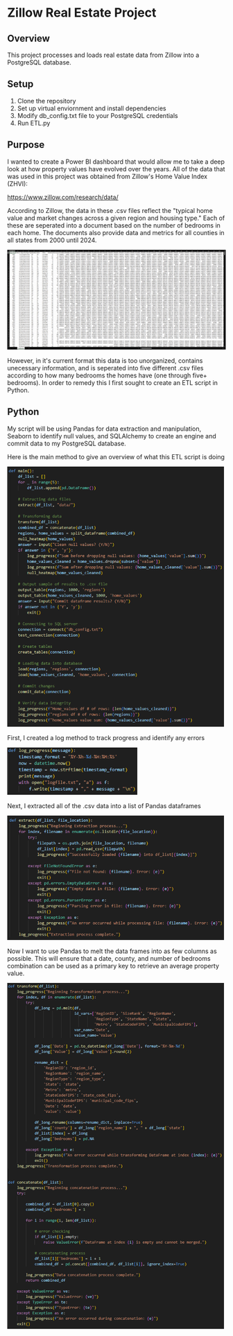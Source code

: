 # Zillow Real Estate Project

## Overview
This project processes and loads real estate data from Zillow into a PostgreSQL database.

## Setup
1. Clone the repository
2. Set up virtual enviornment and install dependencies 
3. Modify db_config.txt file to your PostgreSQL credentials
4. Run ETL.py

## Purpose
I wanted to create a Power BI dashboard that would allow me to take a deep look at how property values
have evolved over the years. All of the data that was used in this project was obtained from Zillow's
Home Value Index (ZHVI):

https://www.zillow.com/research/data/

According to Zillow, the data in these .csv files reflect the "typical home value and market changes
across a given region and housing type." Each of these are seperated into a document based on the number
of bedrooms in each home. The documents also provide data and metrics for all counties in all states from
2000 until 2024.

![DAX Image](images/zillow_data.png)

However, in it's current format this data is too unorganized, contains unecessary information, and is 
seperated into five different .csv files according to how many bedrooms the homes have (one through five+ bedrooms).
In order to remedy this I first sought to create an ETL script in Python.

## Python 
My script will be using Pandas for data extraction and manipulation, Seaborn to identify null values, and 
SQLAlchemy to create an engine and commit data to my PostgreSQL database.

Here is the main method to give an overview of what this ETL script is doing

<img src="images/python/main.PNG" width="500" />

First, I created a log method to track progress and identify any errors

<img src="images/python/log_progress.PNG" width="300" />

Next, I extracted all of the .csv data into a list of Pandas dataframes

<img src="images/python/extract.PNG" width="500" />

Now I want to use Pandas to melt the data frames into as few columns as possible. This will ensure
that a date, county, and number of bedrooms combination can be used as a primary key to retrieve 
an average property value.

<img src="images/python/transform_1.PNG" width="500" />





